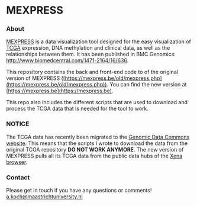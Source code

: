 MEXPRESS
========

### About

[MEXPRESS](http://mexpress.be) is a data visualization tool designed for the easy visualization of [TCGA](https://tcga-data.nci.nih.gov/tcga/) expression, DNA methylation and clinical data, as well as the relationships between them. It has been published in BMC Genomics: http://www.biomedcentral.com/1471-2164/16/636.

This repository contains the back and front-end code to of the original version of MEXPRESS ([https://mexpress.be/old/mexpress.php](https://mexpress.be/old/mexpress.php)). You can find the new version at [https://mexpress.be](https://mexpress.be).

This repo also includes the different scripts that are used to download and process the TCGA data that is needed for the tool to work.

### NOTICE

The TCGA data has recently been migrated to the [Genomic Data Commons website](https://gdc.cancer.gov/). This means that the scripts I wrote to download the data from the original TCGA repository **DO NOT WORK ANYMORE**. The new version of MEXPRESS pulls all its TCGA data from the public data hubs of the [Xena browser](https://xenabrowser.net).

### Contact

Please get in touch if you have any questions or comments! a.koch@maastrichtuniversity.nl
